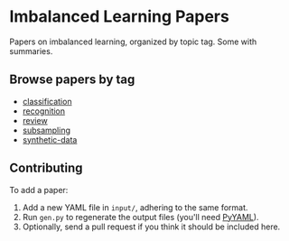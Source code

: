 
# Imbalanced Learning Papers

Papers on imbalanced learning, organized by topic tag.  Some with summaries.


## Browse papers by tag

<!--PAPERS-OUTPUT-->
  - [classification](output/classification.md)
  - [recognition](output/recognition.md)
  - [review](output/review.md)
  - [subsampling](output/subsampling.md)
  - [synthetic-data](output/synthetic-data.md)
<!--/PAPERS-OUTPUT-->

## Contributing

To add a paper:

  1. Add a new YAML file in `input/`, adhering to the same format.
  2. Run `gen.py` to regenerate the output files (you'll need [PyYAML](https://github.com/yaml/pyyaml)).
  3. Optionally, send a pull request if you think it should be included here.
